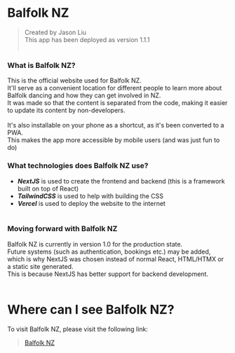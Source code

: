 # Balfolk NZ
> Created by Jason Liu <br>
> This app has been deployed as version 1.1.1
<br><br>

### What is Balfolk NZ?
This is the official website used for Balfolk NZ. <br>
It'll serve as a convenient location for different people to learn more about Balfolk dancing and how they can get involved in NZ. <br>
It was made so that the content is separated from the code, making it easier to update its content by non-developers.
<br><br>
It's also installable on your phone as a shortcut, as it's been converted to a PWA. <br>
This makes the app more accessible by mobile users (and was just fun to do)

### What technologies does Balfolk NZ use?
- **_NextJS_** is used to create the frontend and backend (this is a framework built on top of React)
- **_TailwindCSS_** is used to help with building the CSS  
- **_Vercel_** is used to deploy the website to the internet 
<br><br>

### Moving forward with Balfolk NZ
Balfolk NZ is currently in version 1.0 for the production state.<br>
Future systems (such as authentication, bookings etc.) may be added, which is why NextJS was chosen instead of normal React, HTML/HTMX or a static site generated. <br>
This is because NextJS has better support for backend development. 
<br><br>

# Where can I see Balfolk NZ?
To visit Balfolk NZ, please visit the following link: <br>
> [Balfolk NZ](https://balfolk-nz.vercel.app/)
